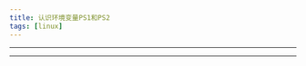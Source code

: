```yaml
---
title: 认识环境变量PS1和PS2
tags: [linux]
---
```

------------------------------------------------

-----------------------------------------

<!--more-->